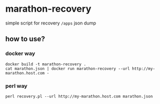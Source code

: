 # marathon-recovery
simple script for recovery `/apps` json dump

## how to use?

### docker way
```
docker build -t marathon-recovery .
cat marathon.json | docker run marathon-recovery --url http://my-marathon.host.com -
```

### perl way
```
perl recovery.pl --url http://my-marathon.host.com marathon.json
```
